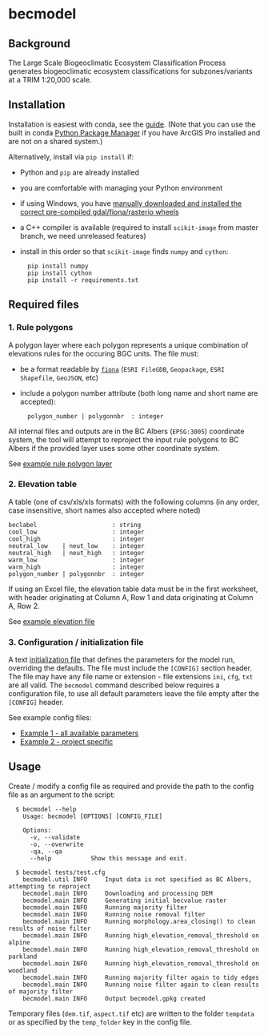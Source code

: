 # becmodel

## Background

The Large Scale Biogeoclimatic Ecosystem Classification Process generates biogeoclimatic ecosystem classifications for subzones/variants at a TRIM 1:20,000 scale.


## Installation

Installation is easiest with conda, see the [guide](doc/conda_guide.md). (Note that you can use the built in conda [Python Package Manager](https://pro.arcgis.com/en/pro-app/arcpy/get-started/what-is-conda.htm) if you have ArcGIS Pro installed and are not on a shared system.)

Alternatively, install via `pip install` if:

- Python and `pip` are already installed
- you are comfortable with managing your Python environment
- if using Windows, you have [manually downloaded and installed the correct pre-compiled gdal/fiona/rasterio wheels](https://www.lfd.uci.edu/~gohlke/pythonlibs/#gdal)
- a C++ compiler is available (required to install `scikit-image` from master branch, we need unreleased features)
- install in this order so that `scikit-image` finds `numpy` and `cython`:

        pip install numpy
        pip install cython
        pip install -r requirements.txt


## Required files

### 1. Rule polygons

A polygon layer where each polygon represents a unique combination of elevations rules for the occuring BGC units. The file must:

- be a format readable by [`fiona`](https://github.com/Toblerity/Fiona) (`ESRI FileGDB`, `Geopackage`, `ESRI Shapefile`, `GeoJSON`, etc)
- include a polygon number attribute (both long name and short name are accepted):

        polygon_number | polygonnbr  : integer

All internal files and outputs are in the BC Albers (`EPSG:3005`) coordinate system, the tool will attempt to reproject the input rule polygons to BC Albers if the provided layer uses some other coordinate system.

See [example rule polygon layer](examples/robson/rulepolys.geojson)

### 2. Elevation table

A table (one of csv/xls/xls formats) with the following columns (in any order, case insensitive, short names also accepted where noted)


    beclabel                     : string
    cool_low                     : integer
    cool_high                    : integer
    neutral_low    | neut_low    : integer
    neutral_high   | neut_high   : integer
    warm_low                     : integer
    warm_high                    : integer
    polygon_number | polygonnbr  : integer

If using an Excel file, the elevation table data must be in the first worksheet, with header originating at Column A, Row 1 and data originating at Column A, Row 2.

See [example elevation file](examples/robson/elevation.csv)

### 3. Configuration / initialization file

A text [initialization file](https://docs.python.org/3/library/configparser.html#supported-ini-file-structure) that defines the parameters for the model run, overriding the defaults. The file must include the `[CONFIG]` section header. The file may have any file name or extension - file extensions `ini`, `cfg`, `txt` are all valid. The `becmodel` command described below requires a configuration file, to use all default parameters leave the file empty after the `[CONFIG]` header.

See example config files:

- [Example 1 - all available parameters](sample_config.cfg)
- [Example 2 - project specific](examples/robson/robson.cfg)


## Usage

Create / modify a config file as required and provide the path to the config file as an argument to the script:

      $ becmodel --help
        Usage: becmodel [OPTIONS] [CONFIG_FILE]

        Options:
          -v, --validate
          -o, --overwrite
          -qa, --qa
          --help           Show this message and exit.

      $ becmodel tests/test.cfg
        becmodel.util INFO     Input data is not specified as BC Albers, attempting to reproject
        becmodel.main INFO     Downloading and processing DEM
        becmodel.main INFO     Generating initial becvalue raster
        becmodel.main INFO     Running majority filter
        becmodel.main INFO     Running noise removal filter
        becmodel.main INFO     Running morphology.area_closing() to clean results of noise filter
        becmodel.main INFO     Running high_elevation_removal_threshold on alpine
        becmodel.main INFO     Running high_elevation_removal_threshold on parkland
        becmodel.main INFO     Running high_elevation_removal_threshold on woodland
        becmodel.main INFO     Running majority filter again to tidy edges
        becmodel.main INFO     Running noise filter again to clean results of majority filter
        becmodel.main INFO     Output becmodel.gpkg created

Temporary files (`dem.tif`, `aspect.tif` etc) are written to the folder `tempdata` or as specified by the `temp_folder` key in the config file.